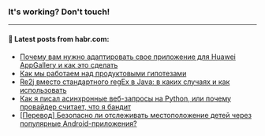 ### It's working? Don't touch!

---
<!--
#### 🛠️ Technical stack:

![C++](https://img.shields.io/badge/C++-informational?logo=c%2B%2B&style=flat&logoColor=white&color=9C033A)
![Java](https://img.shields.io/badge/Java-informational?logo=java&style=flat&logoColor=white&color=007396)
![Kotlin](https://img.shields.io/badge/Kotlin-informational?logo=Kotlin&style=flat&logoColor=white&color=0095D5)
![JS](https://img.shields.io/badge/JS-informational?logo=javaScript&style=flat&logoColor=black&color=F7Df1E) <br>
![HTML5](https://img.shields.io/badge/HTML5-informational?logo=html5&style=flat&logoColor=white&color=E34F26)
![CSS3](https://img.shields.io/badge/CSS3-informational?logo=css3&style=flat&logoColor=white&color=157286)
![Sass](https://img.shields.io/badge/Saas-informational?logo=sass&style=flat&logoColor=white&color=hotpink)
![PHP](https://img.shields.io/badge/PHP-informational?logo=php&style=flat&logoColor=white&color=777BB4) <br>
![WebPAck](https://img.shields.io/badge/WebPack-informational?logo=webPack&style=flat&logoColor=white&color=FF6F00)
![Bootstrap](https://img.shields.io/badge/Bootstrap-informational?logo=Bootstrap&style=flat&logoColor=white&color=7952B3)
![MySQL](https://img.shields.io/badge/MySQL-informational?logo=MySQL&style=flat&logoColor=white&color=00f) <br>
![NodeJS](https://img.shields.io/badge/NodeJS-informational?logo=node.js&style=flat&logoColor=white&color=43853D)
![Spring](https://img.shields.io/badge/Spring-informational?logo=Spring&style=flat&logoColor=white&color=0A9EDC)
![Angular](https://img.shields.io/badge/Vue-informational?logo=vue.js&style=flat&logoColor=white&color=red)
![Git](https://img.shields.io/badge/Git-informational?logo=git&style=flat&logoColor=white&color=darkorange)

___
-->

#### 💬 Latest posts from habr.com:

<!-- BLOG-POST-LIST:START -->
- [Почему вам нужно адаптировать свое приложение для Huawei AppGallery и как это сделать](https://habr.com/ru/post/674198/?utm_source=habrahabr&utm_medium=rss&utm_campaign=674198)
- [Как мы работаем над продуктовыми гипотезами](https://habr.com/ru/post/670236/?utm_source=habrahabr&utm_medium=rss&utm_campaign=670236)
- [Re2j вместо стандартного regEx в Java: в каких случаях и как использовать](https://habr.com/ru/post/674178/?utm_source=habrahabr&utm_medium=rss&utm_campaign=674178)
- [Как я писал асинхронные веб-запросы на Python, или почему провайдер считает, что я бандит](https://habr.com/ru/post/674150/?utm_source=habrahabr&utm_medium=rss&utm_campaign=674150)
- [[Перевод] Безопасно ли отслеживать местоположение детей через популярные Android-приложения?](https://habr.com/ru/post/674108/?utm_source=habrahabr&utm_medium=rss&utm_campaign=674108)
<!-- BLOG-POST-LIST:END -->
